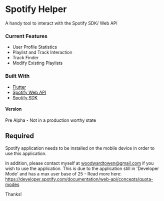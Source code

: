 # Spotify Helper

A handy tool to interact with the Spotify SDK/ Web API

### Current Features

- User Profile Statistics
- Playlist and Track Interaction
- Track Finder
- Modify Existing Playlists

### Built With

- [Flutter](https://flutter.dev)
- [Spotify Web API](https://developer.spotify.com/documentation/web-api/)
- [Spotify SDK](https://pub.dev/packages/spotify_sdk)

#### Version

Pre Alpha - Not in a production worthy state

## Required

Spotify application needs to be installed on the mobile device in order to use this application.

In addition, please contact myself at woodwardtowen@gmail.com if you wish to use the application. This is due to the application still in 'Developer Mode' and has a max user base of 25 - Read more here: https://developer.spotify.com/documentation/web-api/concepts/quota-modes 

Thanks!
